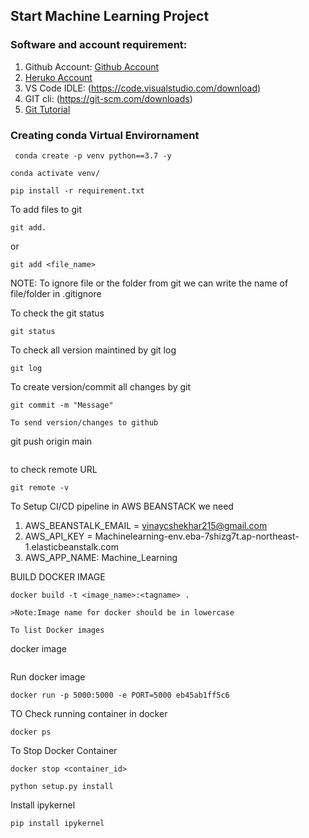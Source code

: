 ## Start Machine Learning Project

### Software and account requirement:

1. Github Account:
[Github Account](https://github.com)
2. [Heruko Account](https://id.heroku.com/login)
3. VS Code IDLE: (https://code.visualstudio.com/download)
4. GIT cli: (https://git-scm.com/downloads)
5.  [Git Tutorial](https://git-scm.com/docs)

### Creating conda Virtual Envirornament
```
 conda create -p venv python==3.7 -y
 ```

 ```
 conda activate venv/
 ```


 ```
 pip install -r requirement.txt
 ```
 

 To add files to git
 ```
 git add.
 ```

 or
 ```
 git add <file_name>
 ```

NOTE: To ignore file or the folder from git we can write the name of file/folder in .gitignore

To check the git status
```
git status
```
To check all version maintined by git log
```
git log
```

To create version/commit all changes by git
```
git commit -m "Message"

To send version/changes to github
```
git push origin main
```

```
to check remote URL
```
git remote -v
```

To Setup CI/CD pipeline in AWS BEANSTACK we need 

1. AWS_BEANSTALK_EMAIL = vinaycshekhar215@gmail.com
2. AWS_API_KEY = Machinelearning-env.eba-7shizg7t.ap-northeast-1.elasticbeanstalk.com
3. AWS_APP_NAME: Machine_Learning



BUILD DOCKER IMAGE
```
docker build -t <image_name>:<tagname> .

>Note:Image name for docker should be in lowercase

To list Docker images 
```
docker image
```
```
Run docker image
```
docker run -p 5000:5000 -e PORT=5000 eb45ab1ff5c6
```
TO Check running container in docker
```
docker ps
```
To Stop Docker Container
```
docker stop <container_id>
```

```
python setup.py install
```

Install ipykernel
```
pip install ipykernel
```

